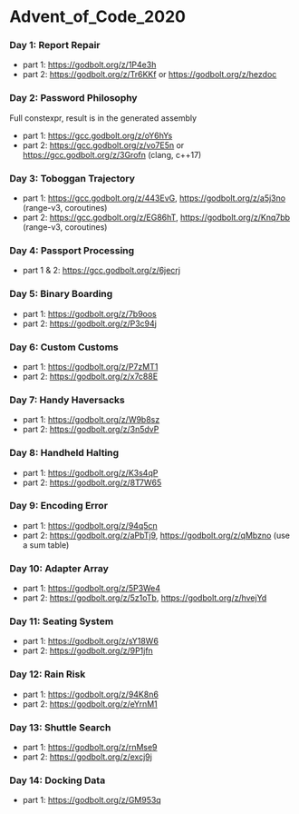 # Advent_of_Code_2020

### Day 1: Report Repair
* part 1: https://godbolt.org/z/1P4e3h
* part 2: https://godbolt.org/z/Tr6KKf or https://godbolt.org/z/hezdoc
### Day 2: Password Philosophy
Full constexpr, result is in the generated assembly
* part 1: https://gcc.godbolt.org/z/oY6hYs
* part 2: https://gcc.godbolt.org/z/vo7E5n or https://gcc.godbolt.org/z/3Grofn (clang, c++17)
### Day 3: Toboggan Trajectory
* part 1: https://gcc.godbolt.org/z/443EvG, https://godbolt.org/z/a5j3no (range-v3, coroutines)
* part 2: https://gcc.godbolt.org/z/EG86hT, https://godbolt.org/z/Knq7bb (range-v3, coroutines)
### Day 4: Passport Processing
* part 1 & 2: https://gcc.godbolt.org/z/6jecrj
### Day 5: Binary Boarding
* part 1: https://godbolt.org/z/7b9oos
* part 2: https://godbolt.org/z/P3c94j
### Day 6: Custom Customs
* part 1: https://godbolt.org/z/P7zMT1
* part 2: https://godbolt.org/z/x7c88E
### Day 7: Handy Haversacks
* part 1: https://godbolt.org/z/W9b8sz
* part 2: https://godbolt.org/z/3n5dvP
### Day 8: Handheld Halting
* part 1: https://godbolt.org/z/K3s4qP
* part 2: https://godbolt.org/z/8T7W65
### Day 9: Encoding Error
* part 1: https://godbolt.org/z/94q5cn
* part 2: https://godbolt.org/z/aPbTj9, https://godbolt.org/z/qMbzno (use a sum table)
### Day 10: Adapter Array
* part 1: https://godbolt.org/z/5P3We4
* part 2: https://godbolt.org/z/5z1oTb, https://godbolt.org/z/hvejYd
### Day 11: Seating System
* part 1: https://godbolt.org/z/sY18W6
* part 2: https://godbolt.org/z/9P1jfn
### Day 12: Rain Risk
* part 1: https://godbolt.org/z/94K8n6
* part 2: https://godbolt.org/z/eYrnM1
### Day 13: Shuttle Search
* part 1: https://godbolt.org/z/rnMse9
* part 2: https://godbolt.org/z/excj9j
### Day 14: Docking Data
* part 1: https://godbolt.org/z/GM953q


